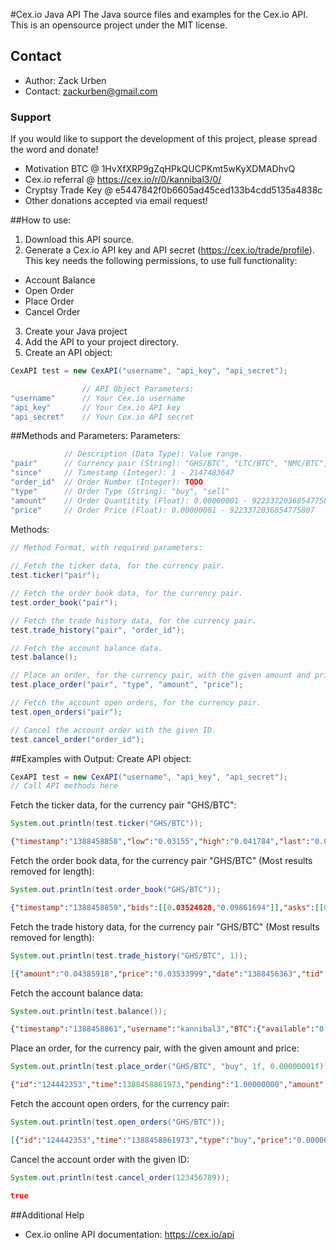 #Cex.io Java API
The Java source files and examples for the Cex.io API. This is an opensource project under the MIT license.

## Contact
* Author: Zack Urben
* Contact: zackurben@gmail.com

### Support
If you would like to support the development of this project, please spread the word and donate!

* Motivation BTC	@ 1HvXfXRP9gZqHPkQUCPKmt5wKyXDMADhvQ
* Cex.io referral	@ https://cex.io/r/0/kannibal3/0/
* Cryptsy Trade Key	@ e5447842f0b6605ad45ced133b4cdd5135a4838c
* Other donations accepted via email request!

##How to use:
1. Download this API source.
2. Generate a Cex.io API key and API secret (https://cex.io/trade/profile).
    This key needs the following permissions, to use full functionality:
  * Account Balance
  * Open Order
  * Place Order
  * Cancel Order 
3. Create your Java project
4. Add the API to your project directory.
5. Create an API object:

```java 
CexAPI test = new CexAPI("username", "api_key", "api_secret");
```

```java 
				// API Object Parameters:
"username"		// Your Cex.io username
"api_key"		// Your Cex.io API key
"api_secret"	// Your Cex.io API secret
```

##Methods and Parameters:
Parameters:

```java 
			// Description (Data Type): Value range.
"pair"		// Currency pair (String): "GHS/BTC", "LTC/BTC", "NMC/BTC", "GHS/NMC", "BF1/BTC"
"since"		// Timestamp (Integer): 1 - 2147483647
"order_id"	// Order Number (Integer): TODO
"type"		// Order Type (String): "buy", "sell"
"amount"	// Order Quantitity (Float): 0.00000001 - 9223372036854775807
"price"		// Order Price (Float): 0.00000001 - 9223372036854775807
```

Methods:

```java 
// Method Format, with required parameters:
   
// Fetch the ticker data, for the currency pair.
test.ticker("pair");

// Fetch the order book data, for the currency pair.
test.order_book("pair");

// Fetch the trade history data, for the currency pair.
test.trade_history("pair", "order_id");

// Fetch the account balance data.
test.balance();

// Place an order, for the currency pair, with the given amount and price.
test.place_order("pair", "type", "amount", "price");

// Fetch the account open orders, for the currency pair.
test.open_orders("pair");

// Cancel the account order with the given ID.
test.cancel_order("order_id");
```
 
##Examples with Output:
Create API object:

```java 
CexAPI test = new CexAPI("username", "api_key", "api_secret");
// Call API methods here
```

Fetch the ticker data, for the currency pair "GHS/BTC":

```java
System.out.println(test.ticker("GHS/BTC"));
```

```json
{"timestamp":"1388458858","low":"0.03155","high":"0.041784","last":"0.03524828","volume":"93155.07390370","bid":"0.03524828","ask":"0.035248290000000002"}
```

Fetch the order book data, for the currency pair "GHS/BTC" (Most results removed for length):

```java
System.out.println(test.order_book("GHS/BTC"));
```

```json
{"timestamp":"1388458859","bids":[[0.03524828,"0.09861694"]],"asks":[[0.03524829,"6.33317172"]]}
```

Fetch the trade history data, for the currency pair "GHS/BTC" (Most results removed for length):

```java
System.out.println(test.trade_history("GHS/BTC", 1));
```

```json
[{"amount":"0.04385918","price":"0.03533999","date":"1388456363","tid":1893907}]
```

Fetch the account balance data:

```java
System.out.println(test.balance());
```

```json
{"timestamp":"1388458861","username":"kannibal3","BTC":{"available":"0.00000253","orders":"0.00000000"},"GHS":{"available":"0.07817099","orders":"0.00000000"},"IXC":{"available":"0.01365805"},"DVC":{"available":"0.38343789"},"NMC":{"available":"0.00000644","orders":"0.00000000"}}
```

Place an order, for the currency pair, with the given amount and price:

```java
System.out.println(test.place_order("GHS/BTC", "buy", 1f, 0.00000001f));
```

```json
{"id":"124442353","time":1388458861973,"pending":"1.00000000","amount":"1.00000000","type":"buy","price":"0.00000001"}
```

Fetch the account open orders, for the currency pair:

```java
System.out.println(test.open_orders("GHS/BTC"));
```

```json
[{"id":"124442353","time":"1388458861973","type":"buy","price":"0.00000001","amount":"1.00000000","pending":"1.00000000"}]
```

Cancel the account order with the given ID:

```java
System.out.println(test.cancel_order(123456789));
```

```json
true
```

##Additional Help
* Cex.io online API documentation: https://cex.io/api